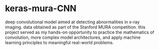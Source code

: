 # keras-mura-CNN

deep convolutional model aimed at detecting abnormalities in x-ray imaging. data obtained as part of the Stanford MURA competition. this project served as my hands-on opportunity to practice the mathematics of convolution, more complex model architectures, and apply machine learning principles to meaningful real-world problems.
